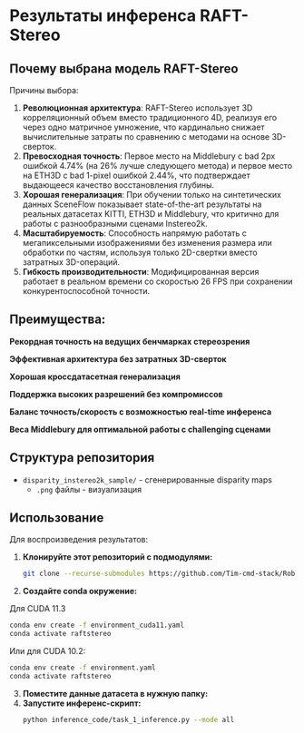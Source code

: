 # Результаты инференса RAFT-Stereo
## Почему выбрана модель RAFT-Stereo
Причины выбора:

1. **Революционная архитектура**: RAFT-Stereo использует 3D корреляционный объем вместо традиционного 4D, реализуя его через одно матричное умножение, что кардинально снижает вычислительные затраты по сравнению с методами на основе 3D-сверток.
2. **Превосходная точность**: Первое место на Middlebury с bad 2px ошибкой 4.74% (на 26% лучше следующего метода) и первое место на ETH3D с bad 1-pixel ошибкой 2.44%, что подтверждает выдающееся качество восстановления глубины.
3. **Хорошая генерализация**: При обучении только на синтетических данных SceneFlow показывает state-of-the-art результаты на реальных датасетах KITTI, ETH3D и Middlebury, что критично для работы с разнообразными сценами Instereo2k.
4. **Масштабируемость**: Способность напрямую работать с мегапиксельными изображениями без изменения размера или обработки по частям, используя только 2D-свертки вместо затратных 3D-операций.
5. **Гибкость производительности**: Модифицированная версия работает в реальном времени со скоростью 26 FPS при сохранении конкурентоспособной точности.

## Преимущества:

**Рекордная точность на ведущих бенчмарках стереозрения**

**Эффективная архитектура без затратных 3D-сверток**

**Хорошая кроссдатасетная генерализация**

**Поддержка высоких разрешений без компромиссов**

**Баланс точность/скорость с возможностью real-time инференса**

**Веса Middlebury для оптимальной работы с challenging сценами**


## Структура репозитория
- `disparity_instereo2k_sample/` - сгенерированные disparity maps
  - `.png` файлы - визуализация

## Использование
Для воспроизведения результатов:

1. **Клонируйте этот репозиторий с подмодулями:**
   ```bash
   git clone --recurse-submodules https://github.com/Tim-cmd-stack/Robot_vision.git```

2. **Создайте conda окружение:**

Для CUDA 11.3
   ```bash
   conda env create -f environment_cuda11.yaml
   conda activate raftstereo
```

Или для CUDA 10.2:
```bash
conda env create -f environment.yaml
conda activate raftstereo
```

3. **Поместите данные датасета в нужную папку:**
4. **Запустите инференс-скрипт:**
   ```bash
   python inference_code/task_1_inference.py --mode all
